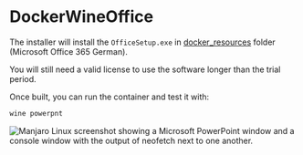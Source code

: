 # DockerWineOffice

The installer will install the `OfficeSetup.exe` in [docker_resources](docker_resources) folder (Microsoft Office 365 German).

You will still need a valid license to use the software longer than the trial period.

Once built, you can run the container and test it with:
```bash
wine powerpnt
```

![Manjaro Linux screenshot showing a Microsoft PowerPoint window and a console window with the output of neofetch next to one another.](https://user-images.githubusercontent.com/37810842/218285787-dacc4cf6-4abc-4773-abd5-efd3ba0c6580.png)
